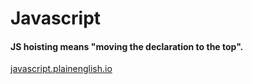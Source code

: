 # Javascript  
#### JS hoisting means "moving the declaration to the top".  
[javascript.plainenglish.io](https://javascript.plainenglish.io/)

